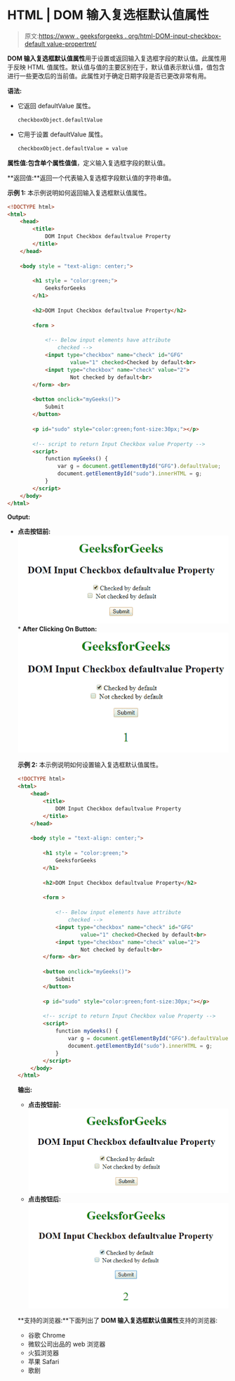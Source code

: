 # HTML | DOM 输入复选框默认值属性

> 原文:[https://www . geeksforgeeks . org/html-DOM-input-checkbox-default value-propertret/](https://www.geeksforgeeks.org/html-dom-input-checkbox-defaultvalue-propert/)

**DOM 输入复选框默认值属性**用于设置或返回输入复选框字段的默认值。此属性用于反映 HTML 值属性。默认值与值的主要区别在于，默认值表示默认值，值包含进行一些更改后的当前值。此属性对于确定日期字段是否已更改非常有用。

**语法:**

*   它返回 defaultValue 属性。

    ```html
    checkboxObject.defaultValue
    ```

*   它用于设置 defaultValue 属性。

    ```html
    checkboxObject.defaultValue = value
    ```

**属性值:**包含单个属性值**值**，定义输入复选框字段的默认值。

**返回值:**返回一个代表输入复选框字段默认值的字符串值。

**示例 1:** 本示例说明如何返回输入复选框默认值属性。

```html
<!DOCTYPE html> 
<html> 
    <head> 
        <title> 
            DOM Input Checkbox defaultvalue Property 
        </title> 
    </head> 

    <body style = "text-align: center;"> 

        <h1 style = "color:green;"> 
            GeeksforGeeks 
        </h1> 

        <h2>DOM Input Checkbox defaultvalue Property</h2> 

        <form > 

            <!-- Below input elements have attribute 
                checked -->
            <input type="checkbox" name="check" id="GFG"
                    value="1" checked>Checked by default<br> 
            <input type="checkbox" name="check" value="2"> 
                    Not checked by default<br> 
        </form> <br> 

        <button onclick="myGeeks()"> 
            Submit 
        </button> 

        <p id="sudo" style="color:green;font-size:30px;"></p> 

        <!-- script to return Input Checkbox value Property -->
        <script> 
            function myGeeks() { 
                var g = document.getElementById("GFG").defaultValue; 
                document.getElementById("sudo").innerHTML = g; 
            } 
        </script> 
    </body> 
</html>                     
```

**Output:**

*   **点击按钮前:**
    ![](img/84a2a41e27e9f10b7093c98b9c9aed60.png)*   **After Clicking On Button:**
    ![](img/15b856e32768a716f9c5cdca0f112151.png)

    **示例 2:** 本示例说明如何设置输入复选框默认值属性。

    ```html
    <!DOCTYPE html> 
    <html> 
        <head> 
            <title> 
                DOM Input Checkbox defaultvalue Property 
            </title> 
        </head> 

        <body style = "text-align: center;"> 

            <h1 style = "color:green;"> 
                GeeksforGeeks 
            </h1> 

            <h2>DOM Input Checkbox defaultvalue Property</h2> 

            <form > 

                <!-- Below input elements have attribute 
                    checked -->
                <input type="checkbox" name="check" id="GFG"
                        value="1" checked>Checked by default<br> 
                <input type="checkbox" name="check" value="2"> 
                        Not checked by default<br> 
            </form> <br> 

            <button onclick="myGeeks()"> 
                Submit 
            </button> 

            <p id="sudo" style="color:green;font-size:30px;"></p> 

            <!-- script to return Input Checkbox value Property -->
            <script> 
                function myGeeks() { 
                    var g = document.getElementById("GFG").defaultValue = "2"; 
                    document.getElementById("sudo").innerHTML = g; 
                } 
            </script> 
        </body> 
    </html>
    ```

    **输出:**

    *   **点击按钮前:**
        ![](img/195a8174b248a9aa2ba1f7c7d2068ef8.png)
    *   **点击按钮后:**
        ![](img/19e54b50cc5689698226dc6a8647c092.png)

    **支持的浏览器:**下面列出了 **DOM 输入复选框默认值属性**支持的浏览器:

    *   谷歌 Chrome
    *   微软公司出品的 web 浏览器
    *   火狐浏览器
    *   苹果 Safari
    *   歌剧
